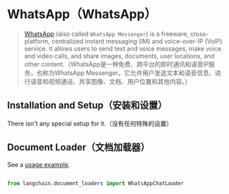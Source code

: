# WhatsApp（WhatsApp）


>[WhatsApp](https://www.whatsapp.com/) (also called `WhatsApp Messenger`) is a freeware, cross-platform, centralized instant messaging (IM) and voice-over-IP (VoIP) service. It allows users to send text and voice messages, make voice and video calls, and share images, documents, user locations, and other content.（WhatsApp是一种免费、跨平台的即时通讯和语音IP服务，也称为WhatsApp Messenger。它允许用户发送文本和语音信息、进行语音和视频通话、共享图像、文档、用户位置和其他内容。）




## Installation and Setup（安装和设置）


There isn't any special setup for it.（没有任何特殊的设置）






## Document Loader（文档加载器）


See a [usage example](../modules/indexes/document_loaders/examples/whatsapp_chat.ipynb).



```python

from langchain.document_loaders import WhatsAppChatLoader

```

